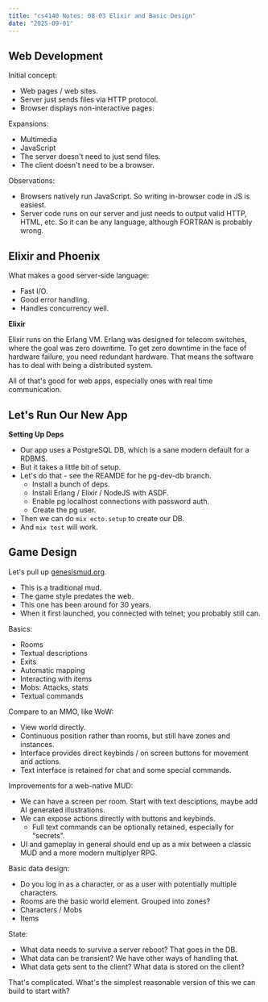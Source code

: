 ```yaml
---
title: "cs4140 Notes: 08-03 Elixir and Basic Design"
date: "2025-09-01"
---
```


## Web Development

Initial concept:

- Web pages / web sites.
- Server just sends files via HTTP protocol.
- Browser displays non-interactive pages.

Expansions:

- Multimedia
- JavaScript
- The server doesn't need to just send files.
- The client doesn't need to be a browser.

Observations:

- Browsers natively run JavaScript. So writing in-browser code in JS
is easiest.
- Server code runs on our server and just needs to output valid HTTP,
HTML, etc. So it can be any language, although FORTRAN is probably wrong.


## Elixir and Phoenix

What makes a good server-side language:

- Fast I/O.
- Good error handling.
- Handles concurrency well.

**Elixir**

Elixir runs on the Erlang VM. Erlang was designed for telecom switches,
where the goal was zero downtime. To get zero downtime in the face of hardware
failure, you need redundant hardware. That means the software has to deal
with being a distributed system.

All of that's good for web apps, especially ones with real time communication.

## Let's Run Our New App

**Setting Up Deps**

- Our app uses a PostgreSQL DB, which is a sane modern default for a
  RDBMS.
- But it takes a little bit of setup.
- Let's do that - see the REAMDE for he pg-dev-db branch.
  - Install a bunch of deps.
  - Install Erlang / Elixir / NodeJS with ASDF.
  - Enable pg localhost connections with password auth.
  - Create the pg user.
- Then we can do `mix ecto.setup` to create our DB.
- And `mix test` will work.

## Game Design

Let's pull up [genesismud.org](genesismud.org).

- This is a traditional mud.
- The game style predates the web. 
- This one has been around for 30 years.
- When it first launched, you connected with telnet; you probably still can.

Basics:

- Rooms
- Textual descriptions
- Exits
- Automatic mapping
- Interacting with items
- Mobs: Attacks, stats
- Textual commands

Compare to an MMO, like WoW:

- View world directly.
- Continuous position rather than rooms, but still have zones and
  instances.
- Interface provides direct keybinds / on screen buttons for
  movement and actions.
- Text interface is retained for chat and some special commands.

Improvements for a web-native MUD:

- We can have a screen per room. Start with text desciptions,
  maybe add AI generated illustrations.
- We can expose actions directly with buttons and keybinds.
  - Full text commands can be optionally retained, especially for
    "secrets".
- UI and gameplay in general should end up as a mix between a classic
  MUD and a more modern multiplyer RPG.

Basic data design:

- Do you log in as a character, or as a user with potentially
  multiple characters.
- Rooms are the basic world element. Grouped into zones?
- Characters / Mobs
- Items

State:

- What data needs to survive a server reboot? That goes in the DB.
- What data can be transient? We have other ways of handling that.
- What data gets sent to the client? What data is stored on the client?

That's complicated. What's the simplest reasonable version of this
we can build to start with?



